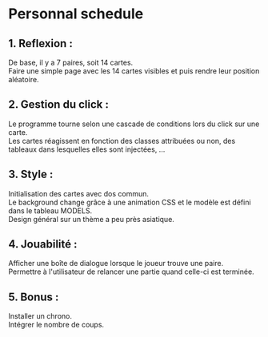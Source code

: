 # Personnal schedule

## 1. Reflexion :
De base, il y a 7 paires, soit 14 cartes.  
Faire une simple page avec les 14 cartes visibles et puis rendre leur position aléatoire.  

## 2. Gestion du click :
Le programme tourne selon une cascade de conditions lors du click sur une carte.  
Les cartes réagissent en fonction des classes attribuées ou non, des tableaux dans lesquelles elles sont injectées, ...  

## 3. Style :  
Initialisation des cartes avec dos commun.  
Le background change grâce à une animation CSS et le modèle est défini dans le tableau MODELS.  
Design général sur un thème a peu près asiatique.  

## 4. Jouabilité :
Afficher une boîte de dialogue lorsque le joueur trouve une paire.  
Permettre à l'utilisateur de relancer une partie quand celle-ci est terminée. 

## 5. Bonus :  
Installer un chrono.  
Intégrer le nombre de coups.   